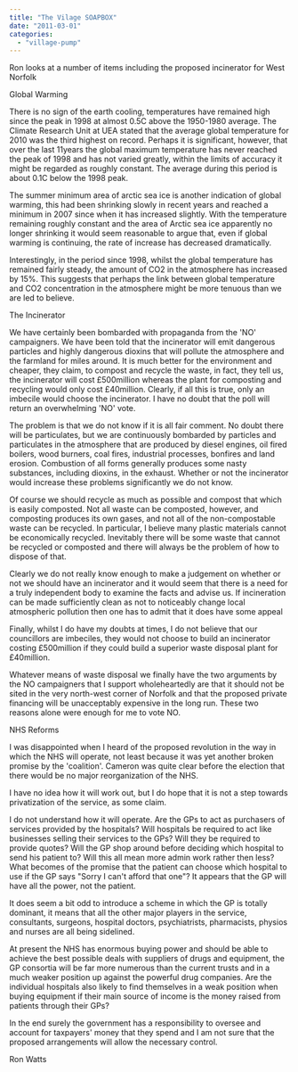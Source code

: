 ```yaml
---
title: "The Vilage SOAPBOX"
date: "2011-03-01"
categories: 
  - "village-pump"
---
```


Ron looks at a number of items including the proposed incinerator for West Norfolk

Global Warming

There is no sign of the earth cooling, temperatures have remained high since the peak in 1998 at almost 0.5C above the 1950-1980 average. The Climate Research Unit at UEA stated that the average global temperature for 2010 was the third highest on record. Perhaps it is significant, however, that over the last 11years the global maximum temperature has never reached the peak of 1998 and has not varied greatly, within the limits of accuracy it might be regarded as roughly constant. The average during this period is about 0.1C below the 1998 peak.

The summer minimum area of arctic sea ice is another indication of global warming, this had been shrinking slowly in recent years and reached a minimum in 2007 since when it has increased slightly. With the temperature remaining roughly constant and the area of Arctic sea ice apparently no longer shrinking it would seem reasonable to argue that, even if global warming is continuing, the rate of increase has decreased dramatically.

Interestingly, in the period since 1998, whilst the global temperature has remained fairly steady, the amount of CO2 in the atmosphere has increased by 15%. This suggests that perhaps the link between global temperature and CO2 concentration in the atmosphere might be more tenuous than we are led to believe.

The Incinerator

We have certainly been bombarded with propaganda from the 'NO' campaigners. We have been told that the incinerator will emit dangerous particles and highly dangerous dioxins that will pollute the atmosphere and the farmland for miles around. It is much better for the environment and cheaper, they claim, to compost and recycle the waste, in fact, they tell us, the incinerator will cost £500million whereas the plant for composting and recycling would only cost £40million. Clearly, if all this is true, only an imbecile would choose the incinerator. I have no doubt that the poll will return an overwhelming 'NO' vote.

The problem is that we do not know if it is all fair comment. No doubt there will be particulates, but we are continuously bombarded by particles and particulates in the atmosphere that are produced by diesel engines, oil fired boilers, wood burners, coal fires, industrial processes, bonfires and land erosion. Combustion of all forms generally produces some nasty substances, including dioxins, in the exhaust. Whether or not the incinerator would increase these problems significantly we do not know.

Of course we should recycle as much as possible and compost that which is easily composted. Not all waste can be composted, however, and composting produces its own gases, and not all of the non-compostable waste can be recycled. In particular, I believe many plastic materials cannot be economically recycled. Inevitably there will be some waste that cannot be recycled or composted and there will always be the problem of how to dispose of that.

Clearly we do not really know enough to make a judgement on whether or not we should have an incinerator and it would seem that there is a need for a truly independent body to examine the facts and advise us. If incineration can be made sufficiently clean as not to noticeably change local atmospheric pollution then one has to admit that it does have some appeal

Finally, whilst I do have my doubts at times, I do not believe that our councillors are imbeciles, they would not choose to build an incinerator costing £500million if they could build a superior waste disposal plant for £40million.

Whatever means of waste disposal we finally have the two arguments by the NO campaigners that I support wholeheartedly are that it should not be sited in the very north-west corner of Norfolk and that the proposed private financing will be unacceptably expensive in the long run. These two reasons alone were enough for me to vote NO.

NHS Reforms

I was disappointed when I heard of the proposed revolution in the way in which the NHS will operate, not least because it was yet another broken promise by the 'coalition'. Cameron was quite clear before the election that there would be no major reorganization of the NHS.

I have no idea how it will work out, but I do hope that it is not a step towards privatization of the service, as some claim.

I do not understand how it will operate. Are the GPs to act as purchasers of services provided by the hospitals? Will hospitals be required to act like businesses selling their services to the GPs? Will they be required to provide quotes? Will the GP shop around before deciding which hospital to send his patient to? Will this all mean more admin work rather then less? What becomes of the promise that the patient can choose which hospital to use if the GP says "Sorry I can't afford that one"? It appears that the GP will have all the power, not the patient.

It does seem a bit odd to introduce a scheme in which the GP is totally dominant, it means that all the other major players in the service, consultants, surgeons, hospital doctors, psychiatrists, pharmacists, physios and nurses are all being sidelined.

At present the NHS has enormous buying power and should be able to achieve the best possible deals with suppliers of drugs and equipment, the GP consortia will be far more numerous than the current trusts and in a much weaker position up against the powerful drug companies. Are the individual hospitals also likely to find themselves in a weak position when buying equipment if their main source of income is the money raised from patients through their GPs?

In the end surely the government has a responsibility to oversee and account for taxpayers' money that they spend and I am not sure that the proposed arrangements will allow the necessary control.

Ron Watts
